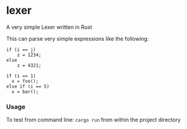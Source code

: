 # lexer
A very simple Lexer written in Rust

This can parse very simple expressions like the following:

    if (i == j)
        z = 1234;
    else
        z = 4321;
  
    if (i == 1)
      x = foo();
    else if (i == 5)
      x = bar();
    
### Usage ###
To test from command line: `cargo run` from within the project directory
